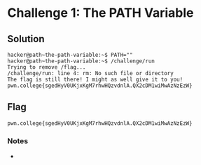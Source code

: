 # Challenge 1: The PATH Variable

## Solution

```
hacker@path~the-path-variable:~$ PATH=""
hacker@path~the-path-variable:~$ /challenge/run
Trying to remove /flag...
/challenge/run: line 4: rm: No such file or directory
The flag is still there! I might as well give it to you!
pwn.college{sgedHyV0UKjxKgM7rhwHQzvdnlA.QX2cDM1wiMwAzNzEzW}
```
## Flag
`pwn.college{sgedHyV0UKjxKgM7rhwHQzvdnlA.QX2cDM1wiMwAzNzEzW}`
### Notes
-